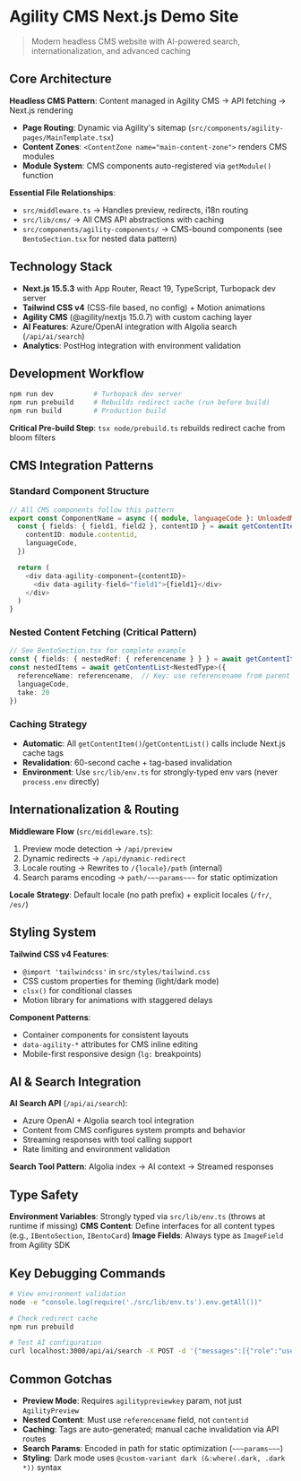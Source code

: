 # Agility CMS Next.js Demo Site

> Modern headless CMS website with AI-powered search, internationalization, and advanced caching

## Core Architecture

**Headless CMS Pattern**: Content managed in Agility CMS → API fetching → Next.js rendering

- **Page Routing**: Dynamic via Agility's sitemap (`src/components/agility-pages/MainTemplate.tsx`)
- **Content Zones**: `<ContentZone name="main-content-zone">` renders CMS modules
- **Module System**: CMS components auto-registered via `getModule()` function

**Essential File Relationships**:

- `src/middleware.ts` → Handles preview, redirects, i18n routing
- `src/lib/cms/` → All CMS API abstractions with caching
- `src/components/agility-components/` → CMS-bound components (see `BentoSection.tsx` for nested data pattern)

## Technology Stack

- **Next.js 15.5.3** with App Router, React 19, TypeScript, Turbopack dev server
- **Tailwind CSS v4** (CSS-file based, no config) + Motion animations
- **Agility CMS** (@agility/nextjs 15.0.7) with custom caching layer
- **AI Features**: Azure/OpenAI integration with Algolia search (`/api/ai/search`)
- **Analytics**: PostHog integration with environment validation

## Development Workflow

```bash
npm run dev          # Turbopack dev server
npm run prebuild     # Rebuilds redirect cache (run before build)
npm run build        # Production build
```

**Critical Pre-build Step**: `tsx node/prebuild.ts` rebuilds redirect cache from bloom filters

## CMS Integration Patterns

### Standard Component Structure

```typescript
// All CMS components follow this pattern
export const ComponentName = async ({ module, languageCode }: UnloadedModuleProps) => {
  const { fields: { field1, field2 }, contentID } = await getContentItem<IComponentType>({
    contentID: module.contentid,
    languageCode,
  })

  return (
    <div data-agility-component={contentID}>
      <div data-agility-field="field1">{field1}</div>
    </div>
  )
}
```

### Nested Content Fetching (Critical Pattern)

```typescript
// See BentoSection.tsx for complete example
const { fields: { nestedRef: { referencename } } } = await getContentItem<MainType>({...})
const nestedItems = await getContentList<NestedType>({
  referenceName: referencename,  // Key: use referencename from parent
  languageCode,
  take: 20
})
```

### Caching Strategy

- **Automatic**: All `getContentItem()`/`getContentList()` calls include Next.js cache tags
- **Revalidation**: 60-second cache + tag-based invalidation
- **Environment**: Use `src/lib/env.ts` for strongly-typed env vars (never `process.env` directly)

## Internationalization & Routing

**Middleware Flow** (`src/middleware.ts`):

1. Preview mode detection → `/api/preview`
2. Dynamic redirects → `/api/dynamic-redirect`
3. Locale routing → Rewrites to `/{locale}/path` (internal)
4. Search params encoding → `path/~~~params~~~` for static optimization

**Locale Strategy**: Default locale (no path prefix) + explicit locales (`/fr/`, `/es/`)

## Styling System

**Tailwind CSS v4 Features**:

- `@import 'tailwindcss'` in `src/styles/tailwind.css`
- CSS custom properties for theming (light/dark mode)
- `clsx()` for conditional classes
- Motion library for animations with staggered delays

**Component Patterns**:

- Container components for consistent layouts
- `data-agility-*` attributes for CMS inline editing
- Mobile-first responsive design (`lg:` breakpoints)

## AI & Search Integration

**AI Search API** (`/api/ai/search`):

- Azure OpenAI + Algolia search tool integration
- Content from CMS configures system prompts and behavior
- Streaming responses with tool calling support
- Rate limiting and environment validation

**Search Tool Pattern**: Algolia index → AI context → Streamed responses

## Type Safety

**Environment Variables**: Strongly typed via `src/lib/env.ts` (throws at runtime if missing)
**CMS Content**: Define interfaces for all content types (e.g., `IBentoSection`, `IBentoCard`)
**Image Fields**: Always type as `ImageField` from Agility SDK

## Key Debugging Commands

```bash
# View environment validation
node -e "console.log(require('./src/lib/env.ts').env.getAll())"

# Check redirect cache
npm run prebuild

# Test AI configuration
curl localhost:3000/api/ai/search -X POST -d '{"messages":[{"role":"user","content":"test"}]}'
```

## Common Gotchas

- **Preview Mode**: Requires `agilitypreviewkey` param, not just `AgilityPreview`
- **Nested Content**: Must use `referencename` field, not `contentid`
- **Caching**: Tags are auto-generated; manual cache invalidation via API routes
- **Search Params**: Encoded in path for static optimization (`~~~params~~~`)
- **Styling**: Dark mode uses `@custom-variant dark (&:where(.dark, .dark *))` syntax
